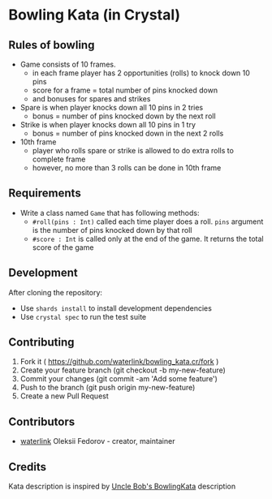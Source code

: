 # Bowling Kata (in Crystal)

## Rules of bowling

- Game consists of 10 frames.
  * in each frame player has 2 opportunities (rolls) to knock down 10 pins
  * score for a frame = total number of pins knocked down
  * and bonuses for spares and strikes
- Spare is when player knocks down all 10 pins in 2 tries
  * bonus = number of pins knocked down by the next roll
- Strike is when player knocks down all 10 pins in 1 try
  * bonus = number of pins knocked down in the next 2 rolls
- 10th frame
  * player who rolls spare or strike is allowed to do extra rolls to complete frame
  * however, no more than 3 rolls can be done in 10th frame

## Requirements

- Write a class named `Game` that has following methods:
  * `#roll(pins : Int)` called each time player does a roll. `pins` argument is
  the number of pins knocked down by that roll
  * `#score : Int` is called only at the end of the game. It returns the total
  score of the game

## Development

After cloning the repository:

- Use `shards install` to install development dependencies
- Use `crystal spec` to run the test suite

## Contributing

1. Fork it ( https://github.com/waterlink/bowling_kata.cr/fork )
2. Create your feature branch (git checkout -b my-new-feature)
3. Commit your changes (git commit -am 'Add some feature')
4. Push to the branch (git push origin my-new-feature)
5. Create a new Pull Request

## Contributors

- [waterlink](https://github.com/waterlink) Oleksii Fedorov - creator, maintainer

## Credits

Kata description is inspired by
[Uncle Bob's BowlingKata](http://butunclebob.com/ArticleS.UncleBob.TheBowlingGameKata)
description
